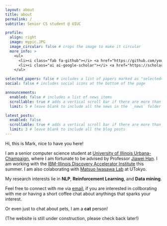 ```yaml
---
layout: about
title: about
permalink: /
subtitle: Senior CS student @ UIUC

profile:
  align: right
  image: mypic.JPG
  image_circular: false # crops the image to make it circular
  more_info: >
    <ul>
      <li><i class="fab fa-github"></i> <a href="https://github.com/yourusername" target="_blank">GitHub</a></li>
      <li><i class="ai ai-google-scholar"></i> <a href="https://scholar.google.com/citations?user=YOUR_SCHOLAR_ID" target="_blank">Google Scholar</a></li>
    </ul>

selected_papers: false # includes a list of papers marked as "selected={true}"
social: false # includes social icons at the bottom of the page

announcements:
  enabled: false # includes a list of news items
  scrollable: true # adds a vertical scroll bar if there are more than 3 news items
  limit: 5 # leave blank to include all the news in the `_news` folder

latest_posts:
  enabled: false
  scrollable: true # adds a vertical scroll bar if there are more than 3 new posts items
  limit: 3 # leave blank to include all the blog posts
---
```


Hi, this is Mark, nice to have you here!

I am a senior computer science student at [University of Illinois Urbana-Champaign](https://illinois.edu/), where I am fortunate to be advised by Professor [Jiawei Han](https://hanj.cs.illinois.edu/). I am working with the [IBM-Illinois Discovery Accelerator Institute](https://discoveryacceleratorinstitute.grainger.illinois.edu/) this summer. I am also colaborating with [Matsuo Iwasawa Lab](https://weblab.t.u-tokyo.ac.jp/en/) at UTokyo.

My research interests lie in **NLP**, **Reinforcement Learning**, and **Data mining**.

Feel free to connect with me via [email](xie39@illinois.edu), if you are interested in collborating with me or having a short coffee chat about anythings that sparks your interest.

Or even just to chat about pets, I am a **cat** person!

(The website is still under construction, please check back later!)